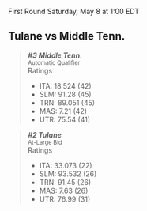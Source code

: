 First Round
Saturday, May 8 at 1:00 EDT
## Tulane vs Middle Tenn.

> ***#3 Middle Tenn.***  
> <sub>Automatic Qualifier</sub>  
> Ratings  
> - ITA: 18.524 (42)  
> - SLM: 91.28 (45)  
> - TRN: 89.051 (45)  
> - MAS: 7.21 (42)  
> - UTR: 75.54 (41)  

> ***#2 Tulane***  
> <sub>At-Large Bid</sub>  
> Ratings  
> - ITA: 33.073 (22)  
> - SLM: 93.532 (26)  
> - TRN: 91.45 (26)  
> - MAS: 7.63 (26)  
> - UTR: 76.99 (31)  
